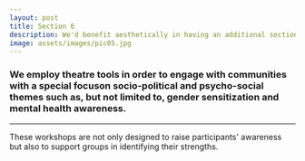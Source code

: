 ```yaml
---
layout: post
title: Section 6
description: We'd benefit aesthetically in having an additional section here.
image: assets/images/pic05.jpg
---
```


<!-- ![test image]({{ site.url | absolute_path}}/assets/images/pic03.jpg) -->


### We employ theatre tools in order to engage with communities with a special focuson socio-political and psycho-social themes such as, but not limited to, gender sensitization and mental health awareness.

<hr/>

These workshops are not only designed to raise participants' awareness but also to support groups in identifying their strengths.
